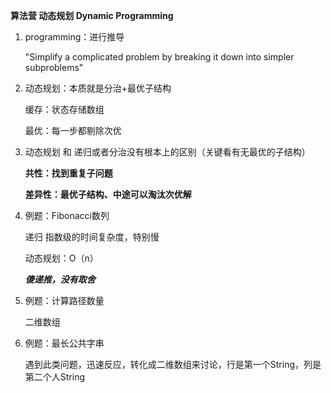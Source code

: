 **算法营 动态规划 Dynamic Programming**

1. programming：进行推导

   "Simplify a complicated problem by breaking it down into simpler subproblems"

2. 动态规划：本质就是分治+最优子结构

   缓存：状态存储数组

   最优：每一步都剔除次优

3. 动态规划 和 递归或者分治没有根本上的区别（关键看有无最优的子结构）

   **共性：找到重复子问题**

   **差异性：最优子结构、中途可以淘汰次优解**





1. 例题：Fibonacci数列

   递归 指数级的时间复杂度，特别慢

   动态规划：O（n）

   ***傻递推，没有取舍***

2. 例题：计算路径数量

   二维数组

3. 例题：最长公共字串

   遇到此类问题，迅速反应，转化成二维数组来讨论，行是第一个String，列是第二个人String




